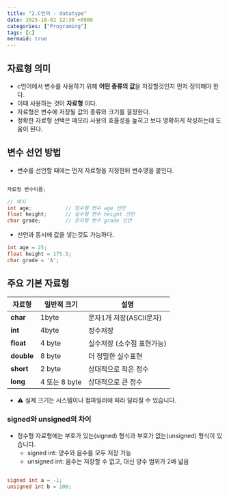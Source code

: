 ```yaml
---
title: "2.C언어 - datatype"
date: 2025-10-02 12:30 +0900
categories: ["Programing"]
tags: [c]
mermaid: true
---
```

## 자료형 의미
- c언어에서 변수를 사용하기 위해 **어떤 종류의 값**을 저장할것인지 먼저 정의해야 한다.
- 이때 사용하는 것이 **자료형** 이다.
- 자료형은 변수에 저장될 값의 종류와 크기를 결정한다.
- 정확한 자료형 선택은 메모리 사용의 효율성을 높히고 보다 명확하게 작성하는데 도움이 된다. 


## 변수 선언 방법
- 변수를 선언할 때에는 먼저 자료형을 지정한뒤 변수명을 붙인다.

```c

자료형 변수이름;

// 예시
int age;           // 정수형 변수 age 선언
float height;      // 실수형 변수 height 선언
char grade;        // 문자형 변수 grade 선언

```

- 선언과 동시에 값을 넣는것도 가능하다.
```c
int age = 25;
float height = 175.5;
char grade = 'A';
```
## 주요 기본 자료형
| 자료형 | 일반적 크기 | 설명 |
|------|-------|----|
| **char** | 1byte |문자1개 저장(ASCII문자)|
| **int** | 4byte | 정수저장 |
| **float** | 4 byte | 실수저장 (소수점 표현가능)|
| **double** | 8 byte | 더 정밀한 실수표현 |
| **short** | 2 byte | 상대적으로 작은 정수 |
| **long** | 4 또는 8 byte | 상대적으로 큰 정수 |
- ⚠️ 실제 크기는 시스템이나 컴파일러에 따라 달라질 수 있습니다.
### signed와 unsigned의 차이
- 정수형 자료형에는 부호가 있는(signed) 형식과 부호가 없는(unsigned) 형식이 있습니다.
    - signed int: 양수와 음수를 모두 저장 가능
    - unsigned int: 음수는 저장할 수 없고, 대신 양수 범위가 2배 넓음

```c

signed int a = -1;
unsigned int b = 100;

```
